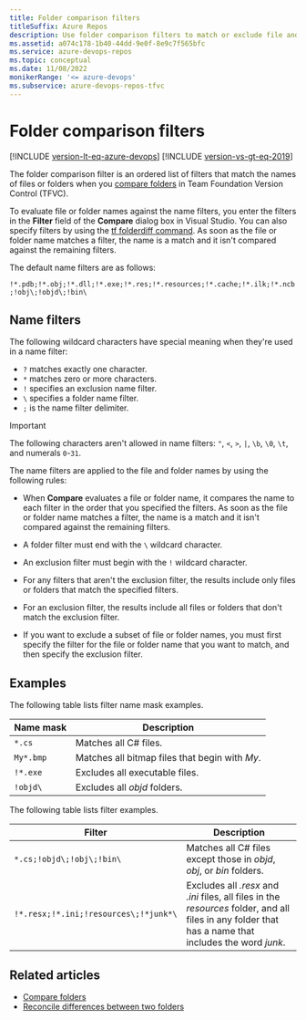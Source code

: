 ```yaml
---
title: Folder comparison filters
titleSuffix: Azure Repos
description: Use folder comparison filters to match or exclude file and folder names you're comparing in Team Foundation Version Control (TFVC).
ms.assetid: a074c178-1b40-44dd-9e0f-8e9c7f565bfc
ms.service: azure-devops-repos
ms.topic: conceptual
ms.date: 11/08/2022
monikerRange: '<= azure-devops'
ms.subservice: azure-devops-repos-tfvc
---
```



# Folder comparison filters

[!INCLUDE [version-lt-eq-azure-devops](../../includes/version-lt-eq-azure-devops.md)]
[!INCLUDE [version-vs-gt-eq-2019](../../includes/version-vs-gt-eq-2019.md)]

The folder comparison filter is an ordered list of filters that match the names of files or folders when you [compare folders](compare-folders.md) in Team Foundation Version Control (TFVC).

To evaluate file or folder names against the name filters, you enter the filters in the **Filter** field of the **Compare** dialog box in Visual Studio. You can also specify filters by using the [tf folderdiff command](folderdiff-command.md). As soon as the file or folder name matches a filter, the name is a match and it isn't compared against the remaining filters.

The default name filters are as follows:

`!*.pdb;!*.obj;!*.dll;!*.exe;!*.res;!*.resources;!*.cache;!*.ilk;!*.ncb;!obj\;!objd\;!bin\`

## Name filters

The following wildcard characters have special meaning when they're used in a name filter:

- `?` matches exactly one character.
- `*` matches zero or more characters.
- `!` specifies an exclusion name filter.
- `\` specifies a folder name filter.
- `;` is the name filter delimiter.

>[!IMPORTANT]  
>The following characters aren't allowed in name filters: `"`, `<`, `>`, `|`, `\b`, `\0`, `\t`, and numerals `0`-`31`.

The name filters are applied to the file and folder names by using the following rules:

-   When **Compare** evaluates a file or folder name, it compares the name to each filter in the order that you specified the filters. As soon as the file or folder name matches a filter, the name is a match and it isn't compared against the remaining filters.

-   A folder filter must end with the `\` wildcard character.

-   An exclusion filter must begin with the `!` wildcard character.

-   For any filters that aren't the exclusion filter, the results include only files or folders that match the specified filters.

-   For an exclusion filter, the results include all files or folders that don't match the exclusion filter.

-   If you want to exclude a subset of file or folder names, you must first specify the filter for the file or folder name that you want to match, and then specify the exclusion filter.

## Examples

The following table lists filter name mask examples.

|**Name mask**|**Description**|
|---|---|
|`*.cs` | Matches all C# files.|
|`My*.bmp` | Matches all bitmap files that begin with *My*.|
|`!*.exe` | Excludes all executable files.|
|`!objd\` | Excludes all *objd* folders.|

The following table lists filter examples.

|**Filter**|**Description**|
|---|---|
|`*.cs;!objd\;!obj\;!bin\` | Matches all C# files except those in *objd*, *obj*, or *bin* folders.|
|`!*.resx;!*.ini;!resources\;!*junk*\` | Excludes all *.resx* and *.ini* files, all files in the *resources* folder, and all files in any folder that has a name that includes the word *junk*.|

## Related articles

-  [Compare folders](compare-folders.md) 
-  [Reconcile differences between two folders](reconcile-differences-between-two-folders.md) 
